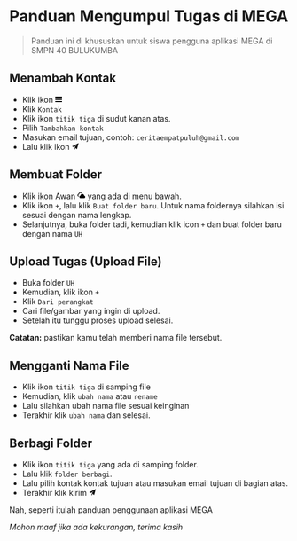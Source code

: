 # Panduan Mengumpul Tugas di MEGA
> Panduan ini di khususkan untuk siswa pengguna aplikasi MEGA di SMPN 40 BULUKUMBA

## Menambah Kontak
* Klik ikon <svg xmlns="http://www.w3.org/2000/svg" width="12" height="12" viewBox="0 0 24 24"><path d="M24 6h-24v-4h24v4zm0 4h-24v4h24v-4zm0 8h-24v4h24v-4z"/></svg>
* Klik `Kontak`
* Klik ikon `titik tiga` di sudut kanan atas.
* Pilih `Tambahkan kontak`
* Masukan email tujuan, contoh: `ceritaempatpuluh@gmail.com`
* Lalu klik ikon <svg xmlns="http://www.w3.org/2000/svg" width="12" height="12" viewBox="0 0 24 24"><path d="M24 0l-6 22-8.129-7.239 7.802-8.234-10.458 7.227-7.215-1.754 24-12zm-15 16.668v7.332l3.258-4.431-3.258-2.901z"/></svg>

## Membuat Folder
* Klik ikon Awan <svg xmlns="http://www.w3.org/2000/svg" width="14" height="14" viewBox="0 0 24 24"><path d="M15 8c-3.004 0-5.45 2.268-5.609 5.123-1.928.333-3.391 1.954-3.391 3.905 0 2.193 1.848 3.972 4.125 3.972h9.75c2.277 0 4.125-1.779 4.125-3.972 0-1.951-1.463-3.572-3.391-3.905-.159-2.855-2.605-5.123-5.609-5.123zm-10.899 7.998c-2.266-.014-4.101-1.785-4.101-3.97 0-1.951 1.463-3.572 3.391-3.905.159-2.855 2.605-5.123 5.609-5.123 2.235 0 4.158 1.258 5.063 3.078-.702.084-1.371.261-2.002.52-.535-.886-1.464-1.598-3.061-1.598-3.872 0-3.828 4.025-3.701 4.822-1.064.055-3.299.265-3.299 2.206 0 1.087.953 1.972 2.125 1.972h.734c-.368.608-.63 1.28-.758 1.998z"/></svg> yang ada di menu bawah.
* Klik ikon `+`, lalu klik `Buat folder baru`. Untuk nama foldernya silahkan isi sesuai dengan nama lengkap.
* Selanjutnya, buka folder tadi, kemudian klik icon `+` dan buat folder baru dengan nama `UH`

## Upload Tugas (Upload File)
* Buka folder `UH`
* Kemudian, klik ikon `+`
* Klik `Dari perangkat`
* Cari file/gambar yang ingin di upload.
* Setelah itu tunggu proses upload selesai.

__Catatan:__ pastikan kamu telah memberi nama file tersebut.

## Mengganti Nama File
* Klik ikon `titik tiga` di samping file
* Kemudian, klik `ubah nama` atau `rename`
* Lalu silahkan ubah nama file sesuai keinginan
* Terakhir klik `ubah nama` dan selesai.

## Berbagi Folder
* Klik ikon `titik tiga` yang ada di samping folder.
* Lalu klik `folder berbagi`.
* Lalu pilih kontak kontak tujuan atau masukan email tujuan di bagian atas.
* Terakhir klik kirim <svg xmlns="http://www.w3.org/2000/svg" width="12" height="12" viewBox="0 0 24 24"><path d="M24 0l-6 22-8.129-7.239 7.802-8.234-10.458 7.227-7.215-1.754 24-12zm-15 16.668v7.332l3.258-4.431-3.258-2.901z"/></svg>


Nah, seperti itulah panduan penggunaan aplikasi MEGA

_Mohon maaf jika ada kekurangan, terima kasih_
